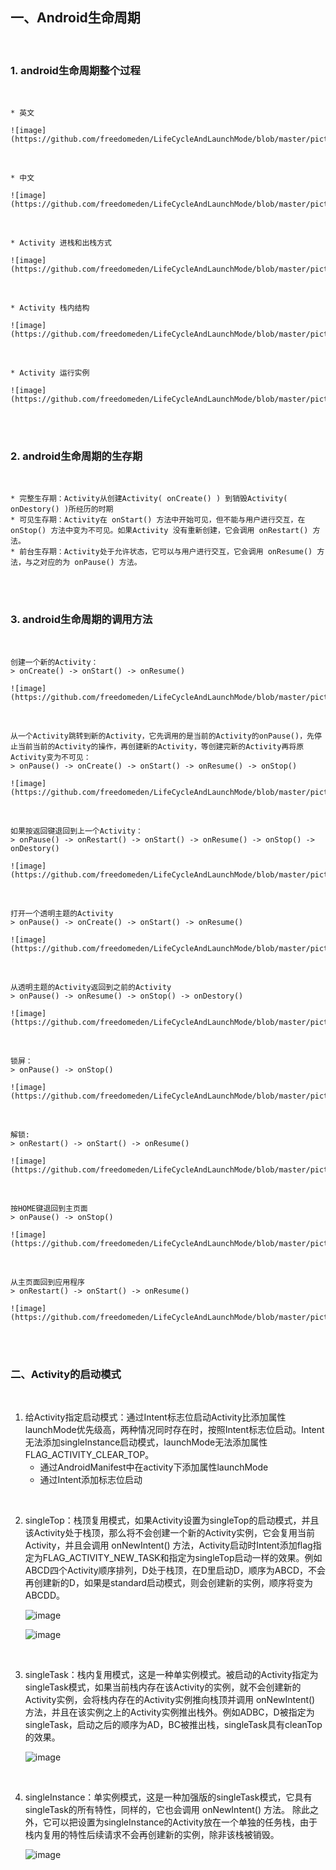 ## 一、Android生命周期

<br />

### 1. android生命周期整个过程

<br />

    * 英文

    ![image](https://github.com/freedomeden/LifeCycleAndLaunchMode/blob/master/picture/activitystart_en.png)
    
<br />

    * 中文
    
    ![image](https://github.com/freedomeden/LifeCycleAndLaunchMode/blob/master/picture/activitystart_zh.png)
    
<br />

    * Activity 进栈和出栈方式
    
    ![image](https://github.com/freedomeden/LifeCycleAndLaunchMode/blob/master/picture/activitystackinandout.png)
    
<br />
    
    * Activity 栈内结构
    
    ![image](https://github.com/freedomeden/LifeCycleAndLaunchMode/blob/master/picture/activitystacksave.png)
    
<br />
    
    * Activity 运行实例
    
    ![image](https://github.com/freedomeden/LifeCycleAndLaunchMode/blob/master/picture/activitystackrun.png)
    
<br /><br />

### 2. android生命周期的生存期

<br />

    * 完整生存期：Activity从创建Activity( onCreate() ) 到销毁Activity( onDestory() )所经历的时期
    * 可见生存期：Activity在 onStart() 方法中开始可见，但不能与用户进行交互，在 onStop() 方法中变为不可见。如果Activity 没有重新创建，它会调用 onRestart() 方法。
    * 前台生存期：Activity处于允许状态，它可以与用户进行交互，它会调用 onResume() 方法，与之对应的为 onPause() 方法。
    
<br /><br />

### 3. android生命周期的调用方法

<br />

    创建一个新的Activity：
    > onCreate() -> onStart() -> onResume()
    
    ![image](https://github.com/freedomeden/LifeCycleAndLaunchMode/blob/master/picture/createtop.png)
    
<br />
    
    从一个Activity跳转到新的Activity，它先调用的是当前的Activity的onPause()，先停止当前当前的Activity的操作，再创建新的Activity，等创建完新的Activity再将原Activity变为不可见：
    > onPause() -> onCreate() -> onStart() -> onResume() -> onStop() 
    
    ![image](https://github.com/freedomeden/LifeCycleAndLaunchMode/blob/master/picture/startnewactivity.png)
    
<br />
    
    如果按返回键退回到上一个Activity：
    > onPause() -> onRestart() -> onStart() -> onResume() -> onStop() -> onDestory()
    
    ![image](https://github.com/freedomeden/LifeCycleAndLaunchMode/blob/master/picture/backlastactivity.png)
    
<br />
    
    打开一个透明主题的Activity
    > onPause() -> onCreate() -> onStart() -> onResume()
    
    ![image](https://github.com/freedomeden/LifeCycleAndLaunchMode/blob/master/picture/startthemeactivity.png)
    
<br />
    
    从透明主题的Activity返回到之前的Activity
    > onPause() -> onResume() -> onStop() -> onDestory()
    
    ![image](https://github.com/freedomeden/LifeCycleAndLaunchMode/blob/master/picture/backthemeactivity.png)
    
<br />
    
    锁屏：
    > onPause() -> onStop()
    
    ![image](https://github.com/freedomeden/LifeCycleAndLaunchMode/blob/master/picture/lockscreen.png)
    
<br />
    
    解锁:
    > onRestart() -> onStart() -> onResume()
    
    ![image](https://github.com/freedomeden/LifeCycleAndLaunchMode/blob/master/picture/unlockscreen.png)
    
<br />
    
    按HOME键退回到主页面
    > onPause() -> onStop()
    
    ![image](https://github.com/freedomeden/LifeCycleAndLaunchMode/blob/master/picture/backhome.png)
    
<br />
    
    从主页面回到应用程序
    > onRestart() -> onStart() -> onResume()
    
    ![image](https://github.com/freedomeden/LifeCycleAndLaunchMode/blob/master/picture/backactivity.png)
    
<br /><br />

### 二、Activity的启动模式

<br />

1. 给Activity指定启动模式：通过Intent标志位启动Activity比添加属性launchMode优先级高，两种情况同时存在时，按照Intent标志位启动。Intent无法添加singleInstance启动模式，launchMode无法添加属性FLAG_ACTIVITY_CLEAR_TOP。
    * 通过AndroidManifest中在activity下添加属性launchMode
    * 通过Intent添加标志位启动

<br />

2. singleTop：栈顶复用模式，如果Activity设置为singleTop的启动模式，并且该Activity处于栈顶，那么将不会创建一个新的Activity实例，它会复用当前Activity，并且会调用 onNewIntent() 方法，Activity启动时Intent添加flag指定为FLAG_ACTIVITY_NEW_TASK和指定为singleTop启动一样的效果。例如ABCD四个Activity顺序排列，D处于栈顶，在D里启动D，顺序为ABCD，不会再创建新的D，如果是standard启动模式，则会创建新的实例，顺序将变为ABCDD。

    ![image](https://github.com/freedomeden/LifeCycleAndLaunchMode/blob/master/picture/singletopphoto.jpg)
    
    ![image](https://github.com/freedomeden/LifeCycleAndLaunchMode/blob/master/picture/singletoplog.png)

<br />

3. singleTask：栈内复用模式，这是一种单实例模式。被启动的Activity指定为singleTask模式，如果当前栈内存在该Activity的实例，就不会创建新的Activity实例，会将栈内存在的Activity实例推向栈顶并调用 onNewIntent() 方法，并且在该实例之上的Activity实例推出栈外。例如ADBC，D被指定为singleTask，启动之后的顺序为AD，BC被推出栈，singleTask具有cleanTop的效果。

    ![image](https://github.com/freedomeden/LifeCycleAndLaunchMode/blob/master/picture/singletask.gif)
    
<br />

4. singleInstance：单实例模式，这是一种加强版的singleTask模式，它具有singleTask的所有特性，同样的，它也会调用 onNewIntent() 方法。 除此之外，它可以把设置为singleInstance的Activity放在一个单独的任务栈，由于栈内复用的特性后续请求不会再创建新的实例，除非该栈被销毁。
    
    ![image](https://github.com/freedomeden/LifeCycleAndLaunchMode/blob/master/picture/singleinstance.gif)
    
<br /><br />

